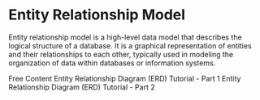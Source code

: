 # Entity Relationship Model

Entity relationship model is a high-level data model that describes the logical structure of a database. It is a graphical representation of entities and their relationships to each other, typically used in modeling the organization of data within databases or information systems.

<ResourceGroupTitle>Free Content</ResourceGroupTitle>
<BadgeLink colorScheme='red' badgeText='Watch' href='https://www.youtube.com/watch?v=QpdhBUYk7Kk'>Entity Relationship Diagram (ERD) Tutorial - Part 1</BadgeLink>
<BadgeLink colorScheme='red' badgeText='Watch' href='https://www.youtube.com/watch?v=-CuY5ADwn24'>Entity Relationship Diagram (ERD) Tutorial - Part 2</BadgeLink>
